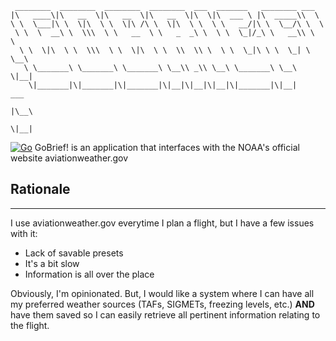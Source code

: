 ```
 ________  ________  ________  ________  ___  _______   ________ ___
|\   ____\|\   __  \|\   __  \|\   __  \|\  \|\  ___ \ |\  _____\\  \
\ \  \___|\ \  \|\  \ \  \|\ /\ \  \|\  \ \  \ \   __/|\ \  \__/\ \  \
 \ \  \  __\ \  \\\  \ \   __  \ \   _  _\ \  \ \  \_|/_\ \   __\\ \  \
  \ \  \|\  \ \  \\\  \ \  \|\  \ \  \\  \\ \  \ \  \_|\ \ \  \_| \ \__\
   \ \_______\ \_______\ \_______\ \__\\ _\\ \__\ \_______\ \__\   \|__|
    \|_______|\|_______|\|_______|\|__|\|__|\|__|\|_______|\|__|       ___
                                                                      |\__\
                                                                      \|__|
```
[![Go](https://github.com/xpndrobserved/GoBrief/actions/workflows/go.yml/badge.svg)](https://github.com/xpndrobserved/GoBrief/actions/workflows/go.yml)
GoBrief! is an application that interfaces with the NOAA's official website aviationweather.gov

## Rationale

---

I use aviationweather.gov everytime I plan a flight, but I have a few issues with it:

- Lack of savable presets
- It's a bit slow
- Information is all over the place

Obviously, I'm opinionated. But, I would like a system where I can have all my preferred weather sources (TAFs, SIGMETs, freezing levels, etc.) **AND** have them saved so I can easily retrieve all pertinent information relating to the flight.
